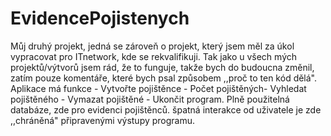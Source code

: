 # EvidencePojistenych

Můj druhý projekt, jedná se zároveň o projekt, který jsem měl za úkol vypracovat pro ITnetwork, kde se rekvalifikuji.
Tak jako u všech mých projektů/výtvorů jsem rád, že to funguje, takže bych do budoucna změnil, zatím pouze komentáře, které bych psal způsobem ,,proč to ten kód dělá".
Aplikace má funkce - Vytvořte pojištěnce - Počet pojištěných- Vyhledat pojištěného - Vymazat pojištěné - Ukončit program. Plně použitelná databáze, zde pro evidenci pojištěnců. špatná interakce od uživatele je zde ,,chráněná" připravenými výstupy programu.

